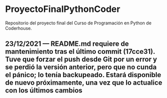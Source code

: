 # ProyectoFinalPythonCoder
Repositorio del proyecto final del Curso de Programación en Python de Coderhouse.

## 23/12/2021 — README.md requiere de mantenimiento tras el último commit (17cce31). Tuve que forzar el push desde Git por un error y se perdió la versión anterior, pero que no cunda el pánico; lo tenía backupeado. Estará disponible de nuevo próximamente, una vez que lo actualice con los últimos cambios
